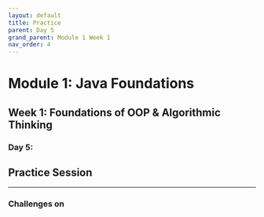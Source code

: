```yaml
---
layout: default
title: Practice
parent: Day 5
grand_parent: Module 1 Week 1
nav_order: 4
---
```


# Module 1: Java Foundations
## Week 1: Foundations of OOP & Algorithmic Thinking
### Day 5: 
## Practice Session
---
### Challenges on 